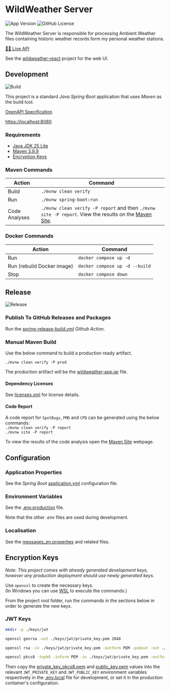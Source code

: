# WildWeather Server

![App Version](https://img.shields.io/badge/dynamic/xml?url=https%3A%2F%2Fraw.githubusercontent.com%2FHenryDeLange%2Fwildweather-spring%2Fmain%2Fpom.xml&query=%2F*%5Blocal-name()%3D'project'%5D%2F*%5Blocal-name()%3D'version'%5D&label=version)
![GitHub License](https://img.shields.io/github/license/HenryDeLange/wildweather-spring)

The WildWeather Server is responsible for processing Ambient Weather files containing historic weather records form my personal weather stations.

[😶‍🌫️ Live API](https://server.mywild.co.za/wildweather-api)

See the [wildweather-react](https://github.com/HenryDeLange/wildweather-react) project for the web UI.

## Development

![Build](https://img.shields.io/github/actions/workflow/status/HenryDeLange/wildweather-spring/spring-source-build.yml?label=build)

This project is a standard _Java_ _Spring Boot_ application that uses _Maven_ as the build tool.

[OpenAPI Specification](./src/main/openapi/api.yml)

[https://localhost:8080](https://localhost:8080)

### Requirements

- [Java JDK 25 Lite](https://bell-sw.com/pages/downloads/)
- [Maven 3.9.9](https://maven.apache.org/)
- [Encryption Keys](#encryption-keys)

### Maven Commands

Action | Command
-|-
Build | `./mvnw clean verify`
Run | `./mvnw spring-boot:run`
Code Analyses | `./mvnw clean verify -P report` and then `./mvnw site -P report`. View the results on the [Maven Site](./target/site/index.html).

### Docker Commands

Action | Command
-|-
Run | `docker compose up -d`
Run (rebuild Docker image) | `docker compose up -d --build`
Stop | `docker compose down`

## Release

![Release](https://img.shields.io/github/actions/workflow/status/HenryDeLange/wildweather-spring/spring-release-build.yml?label=release)

### Publish To GitHub Releases and Packages

Run the [spring-release-build.yml](./.github/workflows/spring-release-build.yml) _Github Action_.

### Manual Maven Build

Use the below command to build a production ready artifact.

`./mvnw clean verify -P prod`

The production artifact will be the [wildweather-app.jar](./target/wildweather-app.jar) file.

#### Dependency Licenses

See [licenses.xml](target/generated-resources/licenses.xml) for license details.

#### Code Report

A code report for `SpotBugs`, `PMD` and `CPD` can be generated using the below commands:\
`./mvnw clean verify -P report`\
`./mvnw site -P report`

To view the results of the code analysis open the [Maven Site](./target/site/index.html) webpage.

## Configuration

### Application Properties

See the _Spring Boot_ [application.yml](./src/main/resources/application.yml) configuration file.

### Environment Variables

See the [.env.production](./.env.production) file.

Note that the other _.env_ files are used during development.

### Localisation

See the [messages_en.properties](./src/main/resources/messages_en.properties) and related files.

## Encryption Keys

_Note: This project comes with already generated development keys, however any production deployment should use newly generated keys._

Use `openssl` to create the necessary keys.\
(In Windows you can use [WSL](https://learn.microsoft.com/en-us/windows/wsl/install) to execute the commands.)

From the project root folder, run the commands in the sections below in order to generate the new keys.

### JWT Keys

```sh
mkdir -p ./keys/jwt

openssl genrsa -out ./keys/jwt/private_key.pem 2048

openssl rsa -in ./keys/jwt/private_key.pem -outform PEM -pubout -out ./keys/jwt/public_key.pem

openssl pkcs8 -topk8 -inform PEM -in ./keys/jwt/private_key.pem -outform PEM -nocrypt -out ./keys/jwt/private_key_pkcs8.pem
```

Then copy the [private_key_pkcs8.pem](./keys/jwt/private_key_pkcs8.pem) and [public_key.pem](./keys/jwt/public_key.pem) values into the relevant `JWT_PRIVATE_KEY` and `JWT_PUBLIC_KEY` environment variables respectively in the [.env.local](./.env.local) file for development, or set it in the production container's configuration.
